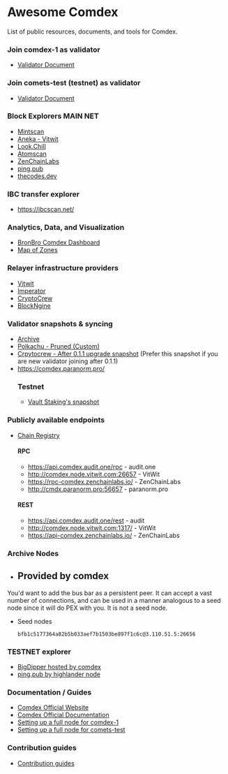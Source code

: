# Awesome Comdex
List of public resources, documents, and tools for Comdex. 

### Join comdex-1 as validator
* [Validator Document](https://github.com/comdex-official/networks/blob/main/mainnet/02-validator-post-gentx.md)

### Join comets-test (testnet) as validator
* [Validator Document](https://github.com/comdex-official/networks/tree/main/testnet/comets-test)

### Block Explorers MAIN NET
* [Mintscan](https://www.mintscan.io/comdex/)
* [Aneka - Vitwit](https://comdex.aneka.io/)
* [Look.Chill](https://look.chillvalidation.com/comdex)
* [Atomscan](https://atomscan.com/comdex)
* [ZenChainLabs](https://comdex.zenscan.io/)
* [ping.pub](https://ping.pub/comdex/)
* [thecodes.dev](https://comdex.thecodes.dev/)

### IBC transfer explorer
* https://ibcscan.net/

### Analytics, Data, and Visualization
- [BronBro Comdex Dashboard](https://monitor.bronbro.io/d/comdex-stats/comdex-stats?orgId=2&refresh=5s)
- [Map of Zones](https://mapofzones.com)


### Relayer infrastructure providers
- [Vitwit](https://www.vitwit.com/)
- [Imperator](https://imperator.co/)
- [CryptoCrew](https://ccvalidators.com/)
- [BlockNgine](https://blockngine.io/)

### Validator snapshots & syncing
- [Archive](https://github.com/comdex-official/networks/tree/main/mainnet/comdex-1#downloading-archive-snapshots)
- [Polkachu - Pruned (Custom)](https://polkachu.com/tendermint_snapshots/comdex)
- [Crpytocrew - After 0.1.1 upgrade snapshot](https://quicksync.ccvalidators.com/SNAPSHOTS/comdex-1_20220307_pruned.tar.lz4) (Prefer this snapshot if you are new validator joining after 0.1.1)
- https://comdex.paranorm.pro/
  ### Testnet
  - [Vault Staking's snapshot](https://nodesnapshots.s3.amazonaws.com/220603-comdex-testnet.tar.gz)

### Publicly available endpoints
- [Chain Registry](https://github.com/cosmos/chain-registry/blob/master/comdex/)

  #### RPC
  - https://api.comdex.audit.one/rpc - audit.one
  - http://comdex.node.vitwit.com:26657 - VitWit
  - https://rpc-comdex.zenchainlabs.io/ - ZenChainLabs
  - http://cmdx.paranorm.pro:56657 - paranorm.pro

  #### REST
  - https://api.comdex.audit.one/rest - audit
  - http://comdex.node.vitwit.com:1317/ - VitWit
  - https://api-comdex.zenchainlabs.io/ - ZenChainLabs

### Archive Nodes
  - Provided by comdex
    - 

You'd want to add the bus bar as a persistent peer. It can accept a vast number of connections, and can be used in a manner analogous to a seed node since it will do PEX with you.  It is not a seed node. 

- Seed nodes
  ```shell
  bfb1c5177364a82b5b033aef7b1503be897f1c6c@3.110.51.5:26656
  ```
### TESTNET explorer
 - [BigDipper hosted by comdex](http://comets-test.comdex.one)
 - [ping.pub by highlander node](https://testnet.explorer.chaintools.tech/comdex%20(comdex-t))

### Documentation / Guides
- [Comdex Official Website](https://comdex.one)
- [Comdex Official Documentation](https://docs.comdex.one)
- [Setting up a full node for comdex-1](https://github.com/comdex-official/networks/blob/main/mainnet/README.md)
- [Setting up a full node for comets-test](https://github.com/comdex-official/networks/blob/main/testnet/comets-test/README.md)

### Contribution guides
- [Contribution guides](https://github.com/comdex-official/contribution-docs)
